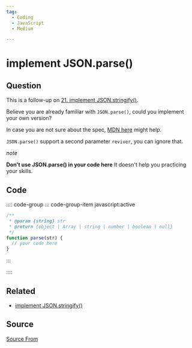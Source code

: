 ```yaml
---
tag:
  - Coding
  - JavaScript
  - Medium

---
```

  
# implement JSON.parse()

## Question
This is a follow-up on [21\. implement JSON.stringify()](https://bigfrontend.dev/problem/implement-JSON-stringify).

Believe you are already familiar with `JSON.parse()`, could you implement your own version?

In case you are not sure about the spec, [MDN here](https://developer.mozilla.org/en-US/docs/Web/JavaScript/Reference/Global_Objects/JSON/parse) might help.

`JSON.parse()` support a second parameter `reviver`, you can ignore that.

_note_

**Don't use JSON.parse() in your code here** It doesn't help you practicing your skills.

## Code
:::: code-group
::: code-group-item javascript:active
```javascript
/**
 * @param {string} str
 * @return {object | Array | string | number | boolean | null}
 */
function parse(str) {
  // your code here
}
```
:::
    
::::


## Related

+ [implement JSON.stringify()](./implement-JSON-stringify)
##  Source
[Source From](https://bigfrontend.dev/problem/implement-JSON-parse)

  